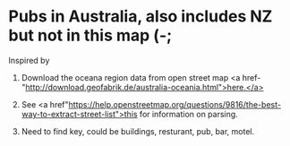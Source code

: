 # Pubs in Australia, also includes NZ but not in this map (-;
Inspired by   
1.  Download the oceana region data from open street map <a
    href-"http://download.geofabrik.de/australia-oceania.html">here.</a>  

2.  See <a
    href"https://help.openstreetmap.org/questions/9816/the-best-way-to-extract-street-list">this</a>
for information on parsing.

3.  Need to find key, could be buildings, resturant, pub, bar, motel.  
